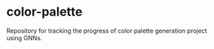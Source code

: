 # color-palette
Repository for tracking the progress of color palette generation project using GNNs.
